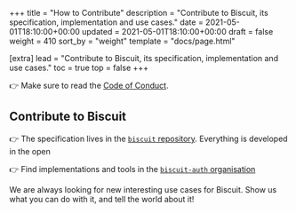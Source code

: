 +++
title = "How to Contribute"
description = "Contribute to Biscuit, its specification, implementation and use cases."
date = 2021-05-01T18:10:00+00:00
updated = 2021-05-01T18:10:00+00:00
draft = false
weight = 410
sort_by = "weight"
template = "docs/page.html"

[extra]
lead = "Contribute to Biscuit, its specification, implementation and use cases."
toc = true
top = false
+++

👉 Make sure to read the [Code of Conduct](../code-of-conduct/).

## Contribute to Biscuit

👉 The specification lives in the [`biscuit` repository](https://github.com/CleverCloud/biscuit).
Everything is developed in the open

👉 Find implementations and tools in the [`biscuit-auth` organisation](https://github.com/biscuit-auth)

We are always looking for new interesting use cases for Biscuit. Show us what you can do with it,
and tell the world about it!

